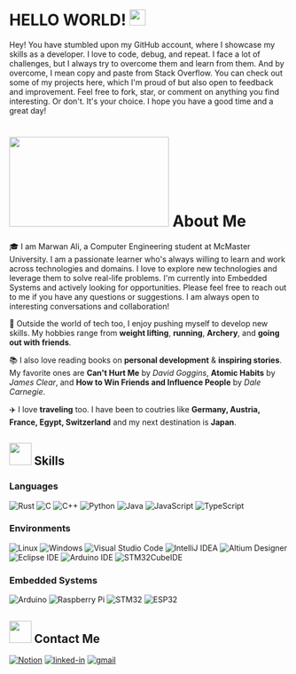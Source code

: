 # HELLO WORLD! <img src="https://media.giphy.com/media/hvRJCLFzcasrR4ia7z/giphy.gif" width="29px" height="29px">

Hey! You have stumbled upon my GitHub account, where I showcase my skills as a developer. I love to code, debug, and repeat. I face a lot of challenges, but I always try to overcome them and learn from them. And by overcome, I mean copy and paste from Stack Overflow. 
You can check out some of my projects here, which I'm proud of but also open to feedback and improvement. Feel free to fork, star, or comment on anything you find interesting. Or don't. It's your choice. I hope you have a good time and a great day!

# <img src="https://media.giphy.com/media/nDN6HAU0y3gOXMgQ3d/giphy.gif" width="288px" height="162px"> About Me
🎓 I am Marwan Ali, a Computer Engineering student at McMaster University. I am a passionate learner who's always willing to learn and work across technologies and domains. I love to explore new technologies and leverage them to solve real-life problems. I'm currently into Embedded Systems and actively looking for opportunities. Please feel free to reach out to me if you have any questions or suggestions. I am always open to interesting conversations and collaboration!

🎸 Outside the world of tech too, I enjoy pushing myself to develop new skills. My hobbies range from **weight lifting**, **running**, **Archery**, and **going out with friends**.

📚 I also love reading books on **personal development** & **inspiring stories**. My favorite ones are **Can't Hurt Me** by _David Goggins_, **Atomic Habits** by _James Clear_, and **How to Win Friends and Influence People** by _Dale Carnegie_.

✈️ I love **traveling** too. I have been to coutries like **Germany, Austria, France, Egypt, Switzerland** and my next destination is **Japan**.

## <img src="https://media.giphy.com/media/GlHV2O0IpxAsRjVsNb/giphy.gif" width="40px" height="40px"> Skills
### Languages
![Rust](https://img.shields.io/badge/rust-%23000000.svg?style=for-the-badge&logo=rust&logoColor=white)
![C](https://img.shields.io/badge/c-%2300599C.svg?style=for-the-badge&logo=c&logoColor=white)
![C++](https://img.shields.io/badge/c++-%2300599C.svg?style=for-the-badge&logo=c%2B%2B&logoColor=white)
![Python](https://img.shields.io/badge/python-%2314354C.svg?style=for-the-badge&logo=python&logoColor=white)
![Java](https://img.shields.io/badge/java-%23ED8B00.svg?style=for-the-badge&logo=java&logoColor=white)
![JavaScript](https://img.shields.io/badge/javascript-%23323330.svg?style=for-the-badge&logo=javascript&logoColor=%23F7DF1E)
![TypeScript](https://img.shields.io/badge/typescript-%23007ACC.svg?style=for-the-badge&logo=typescript&logoColor=white)

### Environments
![Linux](https://img.shields.io/badge/Linux-FCC624?style=for-the-badge&logo=linux&logoColor=black)
![Windows](https://img.shields.io/badge/Windows-0078D6?style=for-the-badge&logo=windows&logoColor=white)
![Visual Studio Code](https://img.shields.io/badge/Visual%20Studio%20Code-007ACC?style=for-the-badge&logo=visual-studio-code&logoColor=white)
![IntelliJ IDEA](https://img.shields.io/badge/IntelliJ%20IDEA-000000.svg?style=for-the-badge&logo=intellij-idea&logoColor=white)
![Altium Designer](https://img.shields.io/badge/Altium%20Designer-14294C?style=for-the-badge&logo=altium-designer&logoColor=white)
![Eclipse IDE](https://img.shields.io/badge/Eclipse%20IDE-2C2255?style=for-the-badge&logo=eclipse-ide&logoColor=white)
![Arduino IDE](https://img.shields.io/badge/Arduino%20IDE-00979D?style=for-the-badge&logo=arduino&logoColor=white)
![STM32CubeIDE](https://img.shields.io/badge/STM32CubeIDE-FFA500?style=for-the-badge&logo=stmicroelectronics&logoColor=white)

### Embedded Systems
![Arduino](https://img.shields.io/badge/Arduino-00979D?style=for-the-badge&logo=arduino&logoColor=white)
![Raspberry Pi](https://img.shields.io/badge/Raspberry%20Pi-C51A4A?style=for-the-badge&logo=raspberry-pi&logoColor=white)
![STM32](https://img.shields.io/badge/STMicroelectronics-03234B?style=for-the-badge&logo=STMicroelectronics&logoColor=white)
![ESP32](https://img.shields.io/badge/Espressif-000000?style=for-the-badge&logo=espressif&logoColor=white)


## <img src="https://media.giphy.com/media/Rqxo1G6Hr4Ws89R3GH/giphy.gif" width="40px" height="40px"> Contact Me
[![Notion](https://img.shields.io/badge/Notion-%23000000.svg?style=for-the-badge&logo=notion&logoColor=white)](https://marwansdomain.notion.site/Marwan-Ali-e0a92d7b209a45459904c70395a6f80e?pvs=4)
[![linked-in](https://img.shields.io/badge/Linked_In-0077B5?style=for-the-badge&logo=LinkedIn&logoColor=white)](https://www.linkedin.com/in/marwan-ali/)
[![gmail](https://img.shields.io/badge/Gmail-D14836?style=for-the-badge&logo=Gmail&logoColor=white)](mailto:ali186@mcmaster.ca)

